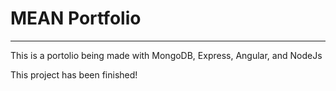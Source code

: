 # MEAN Portfolio
<hr>

This is a portolio being made with MongoDB, Express, Angular, and NodeJs

This project has been finished!
